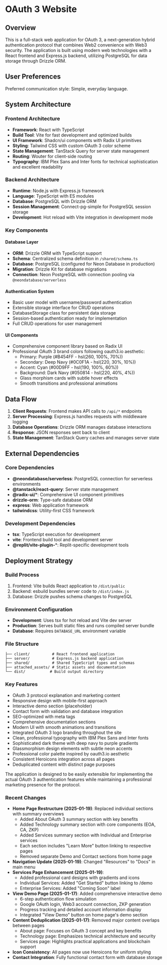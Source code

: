 # OAuth 3 Website

## Overview

This is a full-stack web application for OAuth 3, a next-generation hybrid authentication protocol that combines Web2 convenience with Web3 security. The application is built using modern web technologies with a React frontend and Express.js backend, utilizing PostgreSQL for data storage through Drizzle ORM.

## User Preferences

Preferred communication style: Simple, everyday language.

## System Architecture

### Frontend Architecture
- **Framework**: React with TypeScript
- **Build Tool**: Vite for fast development and optimized builds
- **UI Framework**: Shadcn/ui components with Radix UI primitives
- **Styling**: Tailwind CSS with custom OAuth 3 color scheme
- **State Management**: TanStack Query for server state management
- **Routing**: Wouter for client-side routing
- **Typography**: IBM Plex Sans and Inter fonts for technical sophistication and excellent readability

### Backend Architecture
- **Runtime**: Node.js with Express.js framework
- **Language**: TypeScript with ES modules
- **Database**: PostgreSQL with Drizzle ORM
- **Session Management**: Connect-pg-simple for PostgreSQL session storage
- **Development**: Hot reload with Vite integration in development mode

### Key Components

#### Database Layer
- **ORM**: Drizzle ORM with TypeScript support
- **Schema**: Centralized schema definition in `/shared/schema.ts`
- **Database**: PostgreSQL (configured for Neon Database in production)
- **Migration**: Drizzle Kit for database migrations
- **Connection**: Neon PostgreSQL with connection pooling via `@neondatabase/serverless`

#### Authentication System
- Basic user model with username/password authentication
- Extensible storage interface for CRUD operations
- DatabaseStorage class for persistent data storage
- Session-based authentication ready for implementation
- Full CRUD operations for user management

#### UI Components
- Comprehensive component library based on Radix UI
- Professional OAuth 3 brand colors following oauth3.io aesthetic:
  - Primary: Purple (#B454FF - hsl(260, 100%, 70%))
  - Secondary: Deep Navy (#0C0F1A - hsl(220, 30%, 10%))
  - Accent: Cyan (#00D9FF - hsl(190, 100%, 60%))
  - Background: Dark Navy (#050814 - hsl(220, 40%, 4%))
  - Glass morphism cards with subtle hover effects
  - Smooth transitions and professional animations

## Data Flow

1. **Client Requests**: Frontend makes API calls to `/api/*` endpoints
2. **Server Processing**: Express.js handles requests with middleware logging
3. **Database Operations**: Drizzle ORM manages database interactions
4. **Response**: JSON responses sent back to client
5. **State Management**: TanStack Query caches and manages server state

## External Dependencies

### Core Dependencies
- **@neondatabase/serverless**: PostgreSQL connection for serverless environments
- **@tanstack/react-query**: Server state management
- **@radix-ui/***: Comprehensive UI component primitives
- **drizzle-orm**: Type-safe database ORM
- **express**: Web application framework
- **tailwindcss**: Utility-first CSS framework

### Development Dependencies
- **tsx**: TypeScript execution for development
- **vite**: Frontend build tool and development server
- **@replit/vite-plugin-***: Replit-specific development tools

## Deployment Strategy

### Build Process
1. Frontend: Vite builds React application to `/dist/public`
2. Backend: esbuild bundles server code to `/dist/index.js`
3. Database: Drizzle pushes schema changes to PostgreSQL

### Environment Configuration
- **Development**: Uses tsx for hot reload and Vite dev server
- **Production**: Serves built static files and runs compiled server bundle
- **Database**: Requires `DATABASE_URL` environment variable

### File Structure
```
├── client/          # React frontend application
├── server/          # Express.js backend application
├── shared/          # Shared TypeScript types and schemas
├── attached_assets/ # Static assets and documentation
└── dist/           # Build output directory
```

### Key Features
- OAuth 3 protocol explanation and marketing content
- Responsive design with mobile-first approach
- Interactive demo section (placeholder)
- Contact form with validation and database integration
- SEO-optimized with meta tags
- Comprehensive documentation sections
- Modern UI with smooth animations and transitions
- Integrated OAuth 3 logo branding throughout the site
- Clean, professional typography with IBM Plex Sans and Inter fonts
- Sophisticated dark theme with deep navy to purple gradients  
- Glassmorphism design elements with subtle neon accents
- Professional color palette inspired by oauth3.io aesthetic
- Consistent Heroicons integration across all pages
- Deduplicated content with distinct page purposes

The application is designed to be easily extensible for implementing the actual OAuth 3 authentication features while maintaining a professional marketing presence for the protocol.

### Recent Changes
- **Home Page Restructure (2025-01-19)**: Replaced individual sections with summary overviews
  - Added About OAuth 3 summary section with key benefits
  - Added Technology summary section with core components (EOA, CA, ZKP)
  - Added Services summary section with Individual and Enterprise services
  - Each section includes "Learn More" button linking to respective pages
  - Removed separate Demo and Contact sections from home page
- **Navigation Update (2025-01-19)**: Changed "Resources" to "Docs" in main menu
- **Services Page Enhancement (2025-01-19)**: 
  - Added professional card designs with gradients and icons
  - Individual Services: Added "Get Started" button linking to /demo
  - Enterprise Services: Added "Coming Soon" label
- **View Demo Page (2025-01-17)**: Added comprehensive interactive demo
  - 6-step authentication flow simulation
  - Google OAuth login, Web3 account connection, ZKP generation
  - Progress tracking and detailed account information display
  - Integrated "View Demo" button on home page's demo section
- **Content Deduplication (2025-01-17)**: Removed major content overlaps between pages
  - About page: Focuses on OAuth 3 concept and key benefits
  - Technology page: Emphasizes technical architecture and security
  - Services page: Highlights practical applications and blockchain support
- **Icon Consistency**: All pages now use Heroicons for uniform styling
- **Contact Integration**: Fully functional contact form with database storage
